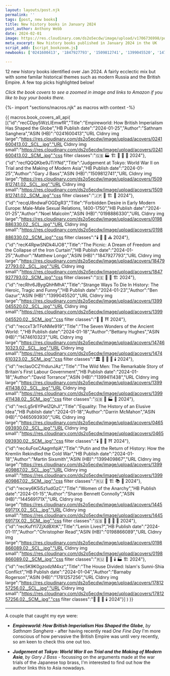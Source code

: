 ```yaml
---
layout: layouts/post.njk
permalink: ''
tags: [post, new books]
title: New history books in January 2024
post_author: Anthony Webb
date: 2024-02-01
image: https://res.cloudinary.com/ds2o5ecdw/image/upload/v1706736998/posts/Jan2024_newhistorybooks.jpg
meta_excerpt: New history books published in January 2024 in the UK
script_add: [script_bookzoom.js]
newbooks: ['0241600413', '1847927793', '1509812741', '1399045520', '1474610323', '1399409867']

---
```

12 new history books identified over Jan 2024. A fairly ecclectic mix but with some familar historical themes such as modern Russia and the British Empire. A few top picks highlighted below!


_Click the book covers to see a zoomed in image and links to Amazon if you like to buy your books there._

{%- import "sections/macros.njk" as macros with context -%}

{{ macros.book_covers_all_api(
[{"id":"recCDpy5WzLIEmwfR","Title":"Empireworld: How British Imperialism Has Shaped the Globe","HB Publish date":"2024-01-25","Author":"Sathnam Sanghera","ASIN (HB)":"0241600413","URL Cldnry img large":"https://res.cloudinary.com/ds2o5ecdw/image/upload/acovers/0241600413.02._SCL_.jpg","URL Cldnry img small":"https://res.cloudinary.com/ds2o5ecdw/image/upload/acovers/0241600413.02._SCM_.jpg","css filter classes":"🇬🇧 🏭 🏗️ 👑 🚽 🍭 2024"},{"id":"recfQQQKbe9JTiYNd","Title":"Judgement at Tokyo: World War II on Trial and the Making of Modern Asia","HB Publish date":"2024-01-25","Author":"Gary J Bass","ASIN (HB)":"1509812741","URL Cldnry img large":"https://res.cloudinary.com/ds2o5ecdw/image/upload/acovers/1509812741.02._SCL_.jpg","URL Cldnry img small":"https://res.cloudinary.com/ds2o5ecdw/image/upload/acovers/1509812741.02._SCM_.jpg","css filter classes":"🇯🇵 🍜 🏗️ 👑 2024"},{"id":"recqU8ndwaFOGDgR3","Title":"Forbidden Desire in Early Modern Europe: Male-Male Sexual Relations, 1400-1750","HB Publish date":"2024-01-25","Author":"Noel Malcolm","ASIN (HB)":"0198886330","URL Cldnry img large":"https://res.cloudinary.com/ds2o5ecdw/image/upload/acovers/0198886330.02._SCL_.jpg","URL Cldnry img small":"https://res.cloudinary.com/ds2o5ecdw/image/upload/acovers/0198886330.02._SCM_.jpg","css filter classes":"🕯️ 🚽 🥐 ⛪ 2024"},{"id":"recK4RpwSNDk4lJO8","Title":"The Picnic: A Dream of Freedom and the Collapse of the Iron Curtain","HB Publish date":"2024-01-25","Author":"Matthew Longo","ASIN (HB)":"1847927793","URL Cldnry img large":"https://res.cloudinary.com/ds2o5ecdw/image/upload/acovers/1847927793.02._SCL_.jpg","URL Cldnry img small":"https://res.cloudinary.com/ds2o5ecdw/image/upload/acovers/1847927793.02._SCM_.jpg","css filter classes":"🇩🇪 🚽 🥐 🏗️ 2024"},{"id":"recRhr6JBygQhHMhA","Title":"Strange Ways To Die In History: The Heroic, Tragic and Funny","HB Publish date":"2024-01-23","Author":"Ben Gazur","ASIN (HB)":"1399045520","URL Cldnry img large":"https://res.cloudinary.com/ds2o5ecdw/image/upload/acovers/1399045520.02._SCL_.jpg","URL Cldnry img small":"https://res.cloudinary.com/ds2o5ecdw/image/upload/acovers/1399045520.02._SCM_.jpg","css filter classes":"🚽 🍭 ⛩️ 2024"},{"id":"reccxT3rTFoNMe919","Title":"The Seven Wonders of the Ancient World: ","HB Publish date":"2024-01-18","Author":"Bettany Hughes","ASIN (HB)":"1474610323","URL Cldnry img large":"https://res.cloudinary.com/ds2o5ecdw/image/upload/acovers/1474610323.02._SCL_.jpg","URL Cldnry img small":"https://res.cloudinary.com/ds2o5ecdw/image/upload/acovers/1474610323.02._SCM_.jpg","css filter classes":"🏛️ 🥐 🍜 🍗 🕯️ 2024"},{"id":"recIasOCZYrdunJAz","Title":"The Wild Men: The Remarkable Story of Britain's First Labour Government","HB Publish date":"2024-01-18","Author":"David Torrance","ASIN (HB)":"1399411438","URL Cldnry img large":"https://res.cloudinary.com/ds2o5ecdw/image/upload/acovers/1399411438.02._SCL_.jpg","URL Cldnry img small":"https://res.cloudinary.com/ds2o5ecdw/image/upload/acovers/1399411438.02._SCM_.jpg","css filter classes":"🇬🇧 👑 🏭 🥐 2024"},{"id":"recLg5r6YPwlZQhJl","Title":"Equality: The History of an Elusive Idea","HB Publish date":"2024-01-18","Author":"Darrin McMahon","ASIN (HB)":"0465093930","URL Cldnry img large":"https://res.cloudinary.com/ds2o5ecdw/image/upload/acovers/0465093930.02._SCL_.jpg","URL Cldnry img small":"https://res.cloudinary.com/ds2o5ecdw/image/upload/acovers/0465093930.02._SCM_.jpg","css filter classes":"🕯️ 🥐 🍔 ⛩️ 2024"},{"id":"rec4uFoxCAagmfqiA","Title":"Putin and the Return of History: How the Kremlin Rekindled the Cold War","HB Publish date":"2024-01-18","Author":"Martin Sixsmith","ASIN (HB)":"1399409867","URL Cldnry img large":"https://res.cloudinary.com/ds2o5ecdw/image/upload/acovers/1399409867.02._SCL_.jpg","URL Cldnry img small":"https://res.cloudinary.com/ds2o5ecdw/image/upload/acovers/1399409867.02._SCM_.jpg","css filter classes":"🇷🇺 🥐 🏗️ 📚 👑 2024"},{"id":"recwy6K5i5z1udGzC","Title":"Women of the Anarchy","HB Publish date":"2024-01-15","Author":"Sharon Bennett Connolly","ASIN (HB)":"144569171X","URL Cldnry img large":"https://res.cloudinary.com/ds2o5ecdw/image/upload/acovers/144569171X.02._SCL_.jpg","URL Cldnry img small":"https://res.cloudinary.com/ds2o5ecdw/image/upload/acovers/144569171X.02._SCM_.jpg","css filter classes":"🇬🇧 🏰 🥐 👑 🚽 2024"},{"id":"recKufYI7ZjXdBXtK","Title":"Lenin Lives?","HB Publish date":"2024-01-11","Author":"Christopher Read","ASIN (HB)":"0198866089","URL Cldnry img large":"https://res.cloudinary.com/ds2o5ecdw/image/upload/acovers/0198866089.02._SCL_.jpg","URL Cldnry img small":"https://res.cloudinary.com/ds2o5ecdw/image/upload/acovers/0198866089.02._SCM_.jpg","css filter classes":"🇷🇺 🥐 👑 🕯️ 🏭 🏗️ 2024"},{"id":"rec5K9K0gzodzM4xz","Title":"The House Divided: Islam's Sunni-Shia Conflict","HB Publish date":"2024-01-04","Author":"Barnaby Rogerson","ASIN (HB)":"1781257256","URL Cldnry img large":"https://res.cloudinary.com/ds2o5ecdw/image/upload/acovers/1781257256.02._SCL_.jpg","URL Cldnry img small":"https://res.cloudinary.com/ds2o5ecdw/image/upload/acovers/1781257256.02._SCM_.jpg","css filter classes":"🏰 🍜 👑 🕯️ 2024"}]
) }}

---

A couple that caught my eye were:

- ___Empireworld: How British Imperialism Has Shaped the Globe___, _by Sathnam Sanghera_ - after having recently read _One Fine Day_ I'm more conscious of how pervasive the British Empire was until very recently, so am keen to check this one out too.

- ___Judgement at Tokyo: World War II on Trial and the Making of Modern Asia___, _by Gary J Bass_ - focussing on the arguments made at the war trials of the Japanese top brass, I'm interested to find out how the author links this to Asia nowadays.